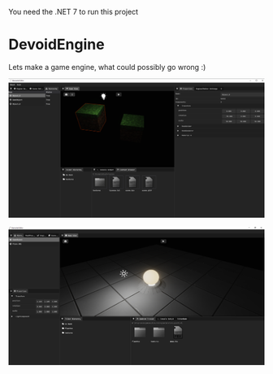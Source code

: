 You need the .NET 7 to run this project

# DevoidEngine

Lets make a game engine, what could possibly go wrong :)

![](https://github.com/ThunderSplashMC/DevoidEngine/blob/main/DevoidEngine/Previews/Screenshot_4.png)

![](https://github.com/ThunderSplashMC/DevoidEngine/blob/main/DevoidEngine/Previews/Screenshot_13.png)
